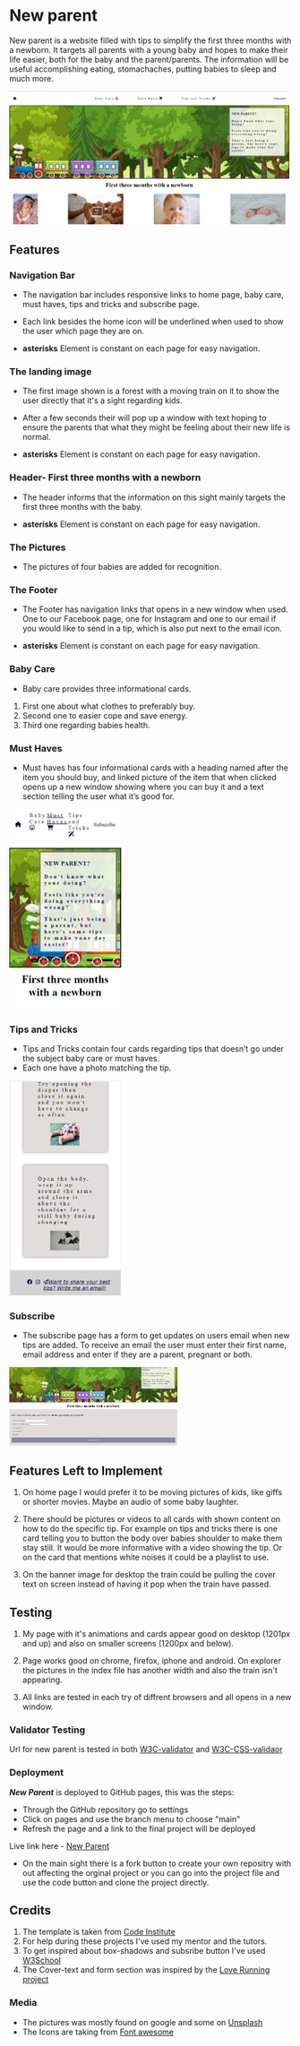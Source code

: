 # New parent

New parent is a website filled with tips to simplify the first three months with a newborn. It targets all parents with a young baby and hopes to make their life easier, both for the baby and the parent/parents. The information will be useful accomplishing eating, stomachaches, putting babies to sleep and much more.

<img
  src="assets/images/index-desktop.PNG"
  alt="Index desktop" 
  title="Index desktop"
  style="display: inline-block; margin: 0 auto; max-width: 500px">

## Features

### Navigation Bar

* The navigation bar includes responsive links to home page, baby care, must haves, tips and tricks and subscribe page. 
* Each link besides the home icon will be underlined when used to show the user which page they are on.

* **asterisks** Element is constant on each page for easy navigation.

### The landing image

* The first image shown is a forest with a moving train on it to show the user directly that it's a sight regarding kids. 
* After a few seconds their will pop up a window with text hoping to ensure the parents that what they might be feeling about their new life is normal.  

* **asterisks** Element is constant on each page for easy navigation.

### Header- First three months with a newborn

* The header informs that the information on this sight mainly targets the first three months with the baby. 

* **asterisks** Element is constant on each page for easy navigation.

### The Pictures

* The pictures of four babies are added for recognition.

### The Footer

* The Footer has navigation links that opens in a new window when used. One to our Facebook page, one for Instagram and one to our email if you would like to send in a tip, which is also put next to the email icon.

* **asterisks** Element is constant on each page for easy navigation.

### Baby Care

* Baby care provides three informational cards. 

1. First one about what clothes to preferably buy. 
2. Second one to easier cope and save energy. 
3. Third one regarding babies health.

### Must Haves

* Must haves has four informational cards with a heading named after the item you should buy, and linked picture of the item that when clicked opens up a new window showing where you can buy it and a text section telling the user what it’s good for.

<img
  src="assets/images/must-haves-phone.PNG"
  alt="Must haves phone view" 
  title="Must Haves phone view"
  style="display: inline-block; margin: 0 auto; max-width: 200px">

### Tips and Tricks 

* Tips and Tricks contain four cards regarding tips that doesn’t go under the subject baby care or must haves. 
* Each one have a photo matching the tip.

<img 
src="assets/images/tips-and-tricks-footer-phone.PNG" 
alt="Tips and Tricks with Footer phone view " 
title="Tips and Tricks phone view"
style="display: inline-block; margin: 0 auto; max-width: 200px">

### Subscribe

* The subscribe page has a form to get updates on users email when new tips are added. To receive an email the user must enter their first name, email address and enter if they are a parent, pregnant or both.

<img 
src="assets/images/subscribe-desktop.PNG" 
alt="Subsribe desktop" 
title="Subsribe desktop"
style="display: inline-block; margin: 0 auto; max-width: 300px">

## Features Left to Implement

1. On home page I would prefer it to be moving pictures of kids, like giffs or shorter movies. Maybe an audio of some baby laughter.

2. There should be pictures or videos to all cards with shown content on how to do the specific tip. For example on tips and tricks there is one card telling you to button the body over babies shoulder to make them stay still. It would be more informative with a video showing the tip. Or on the card that mentions white noises it could be a playlist to use.

3. On the banner image for desktop the train could be pulling the cover text on screen instead of having it pop when the train have passed.

## Testing

1. My page with it's animations and cards appear good on desktop (1201px and up) and also on smaller screens (1200px and below). 

2. Page works good on chrome, firefox, iphone and android. On explorer the pictures in the index file has another width and also the train isn't appearing.

3. All links are tested in each try of diffrent browsers and all opens in a new window.

### Validator Testing

Url for new parent is tested in both [W3C-validator](https://validator.w3.org/) and [W3C-CSS-validaor](http://jigsaw.w3.org/css-validator/validator?lang=sv&profile=css3svg&uri=https%3A%2F%2Fohdamnitsnikki.github.io%2Fnew-parent%2F&usermedium=all&vextwarning=&warning=1)

### Deployment 

**_New Parent_** is deployed to GitHub pages, this was the steps:
* Through the GitHub repository go to settings
* Click on pages and use the branch menu to choose "main"
* Refresh the page and a link to the final project will be deployed

Live link here - [New Parent](https://ohdamnitsnikki.github.io/new-parent/)

* On the main sight there is a fork button to create your own repositry with out affecting the orginal project or you can go into the project file and use the code button and clone the project directly.

## Credits

1. The template is taken from [Code Institute](https://github.com/Code-Institute-Org/gitpod-full-template)
2. For help during these projects I've used my mentor and the tutors.
3. To get inspired about box-shadows and subsribe button I've used [W3School](https://www.w3schools.com/)
4. The Cover-text and form section was inspired by the [Love Running project](https://code-institute-org.github.io/love-running-2.0/index.html)

### Media

* The pictures was mostly found on google and some on [Unsplash](https://unsplash.com/)
* The Icons are taking from [Font awesome](https://fontawesome.com/icons)
